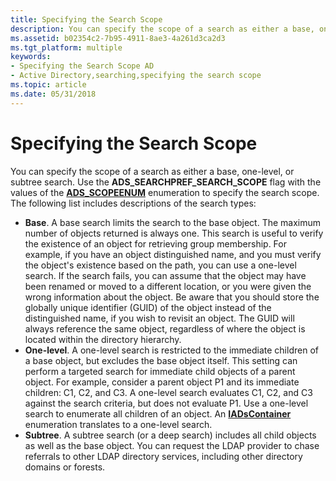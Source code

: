 ```yaml
---
title: Specifying the Search Scope
description: You can specify the scope of a search as either a base, one-level, or subtree search.
ms.assetid: b02354c2-7b95-4911-8ae3-4a261d3ca2d3
ms.tgt_platform: multiple
keywords:
- Specifying the Search Scope AD
- Active Directory,searching,specifying the search scope
ms.topic: article
ms.date: 05/31/2018
---
```


# Specifying the Search Scope

You can specify the scope of a search as either a base, one-level, or subtree search. Use the **ADS\_SEARCHPREF\_SEARCH\_SCOPE** flag with the values of the [**ADS\_SCOPEENUM**](https://docs.microsoft.com/windows/win32/api/iads/ne-iads-ads_scopeenum) enumeration to specify the search scope. The following list includes descriptions of the search types:

-   **Base**. A base search limits the search to the base object. The maximum number of objects returned is always one. This search is useful to verify the existence of an object for retrieving group membership. For example, if you have an object distinguished name, and you must verify the object's existence based on the path, you can use a one-level search. If the search fails, you can assume that the object may have been renamed or moved to a different location, or you were given the wrong information about the object. Be aware that you should store the globally unique identifier (GUID) of the object instead of the distinguished name, if you wish to revisit an object. The GUID will always reference the same object, regardless of where the object is located within the directory hierarchy.
-   **One-level**. A one-level search is restricted to the immediate children of a base object, but excludes the base object itself. This setting can perform a targeted search for immediate child objects of a parent object. For example, consider a parent object P1 and its immediate children: C1, C2, and C3. A one-level search evaluates C1, C2, and C3 against the search criteria, but does not evaluate P1. Use a one-level search to enumerate all children of an object. An [**IADsContainer**](https://docs.microsoft.com/windows/desktop/api/iads/nn-iads-iadscontainer) enumeration translates to a one-level search.
-   **Subtree**. A subtree search (or a deep search) includes all child objects as well as the base object. You can request the LDAP provider to chase referrals to other LDAP directory services, including other directory domains or forests.

 

 




